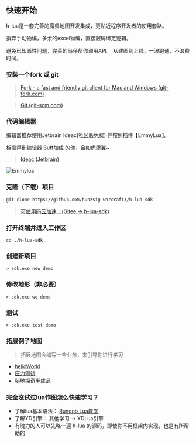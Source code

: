 ## 快速开始

h-lua是一套完善的魔兽地图开发集成，更贴近程序开发者的使用套路。

摒弃手动物编，多余的excel物编，直接敲码绑定逻辑。

避免已知恶性问题，完善的马仔帮你调用API。 从建图到上线，一波跑通，不浪费时间。

### 安装一个fork 或 git

> <a target="_blank" href="https://www.git-fork.com">Fork - a fast and friendly git client for Mac and Windows (git-fork.com)</a>

> <a target="_blank" href="https://git-scm.com">Git (git-scm.com)</a>

### 代码编辑器

编辑器推荐使用Jetbrain Ideac(社区版免费) 并按照插件【EmmyLua】。

相信得到编辑器 Buff加成 的你，会如虎添翼~

> <a target="_blank" href="https://www.jetbrains.com/idea/download/#section=windows">Ideac (Jetbrain)</a>

![Emmylua](https://github.com/hunzsig-warcraft3/h-lua-sdk/raw/gh-pages/img/emmylua.png)

### 克隆（下载）项目

```
git clone https://github.com/hunzsig-warcraft3/h-lua-sdk
```

> <a target="_blank" href="https://gitee.com/hunzsig/h-lua-sdk">可使用码云加速：(Gitee -> h-lua-sdk)</a>

### 打开终端并进入工作区

```
cd ./h-lua-sdk
```

### 创建新项目

```
> sdk.exe new demo
```

### 修改地形（非必要）

```
> sdk.exe we demo
```

### 测试

```
> sdk.exe test demo
```

### 拓展例子地图

> 拓展地图会编写一些业务，来引导你进行学习

* <a target="_blank" href="https://github.com/hunzsig-warcraft3/h-lua-sdk-helloworld">helloWorld</a>
* <a target="_blank" href="https://github.com/hunzsig-warcraft3/h-lua-sdk-crash">压力测试</a>
* <a target="_blank" href="https://github.com/hunzsig-warcraft3/h-lua-sdk-mysterious-land">秘地探奇半成品</a>

### 完全沒试过lua作图怎么快速学习？

* 了解lua基本语法： <a target="_blank" href="https://www.runoob.com/lua/lua-tutorial.html">Runoob Lua教学</a>
* 了解YD引擎： 其他学习 -> YDLua引擎
* 有魄力的人可以先略一遍 h-lua 的源码，即使你不用框架内实现，也是有所帮助的
